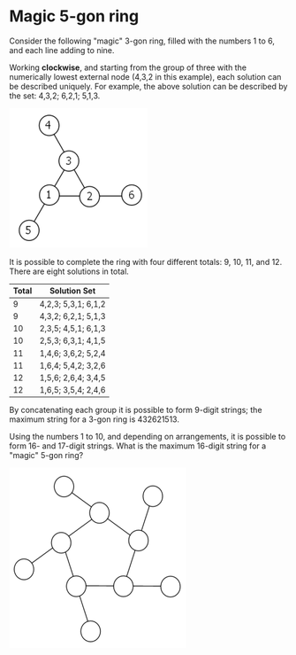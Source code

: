 # Magic 5-gon ring

Consider the following "magic" 3-gon ring, filled with the numbers 1 to 6, and each line adding to nine.

Working __clockwise__, and starting from the group of three with the numerically lowest external node (4,3,2 in this example), each solution can be described uniquely. For example, the above solution can be described by the set: 4,3,2; 6,2,1; 5,1,3.

![3-gon](0068-a.png)

It is possible to complete the ring with four different totals: 9, 10, 11, and 12. There are eight solutions in total.

|Total|Solution Set|
|-|-|
|9|4,2,3; 5,3,1; 6,1,2|
|9|4,3,2; 6,2,1; 5,1,3|
|10|2,3,5; 4,5,1; 6,1,3|
|10|2,5,3; 6,3,1; 4,1,5|
|11|1,4,6; 3,6,2; 5,2,4|
|11|1,6,4; 5,4,2; 3,2,6|
|12|1,5,6; 2,6,4; 3,4,5|
|12|1,6,5; 3,5,4; 2,4,6|

By concatenating each group it is possible to form 9-digit strings; the maximum string for a 3-gon ring is 432621513.

Using the numbers 1 to 10, and depending on arrangements, it is possible to form 16- and 17-digit strings. What is the maximum 16-digit string for a "magic" 5-gon ring?

![5-gon](0068-b.png)